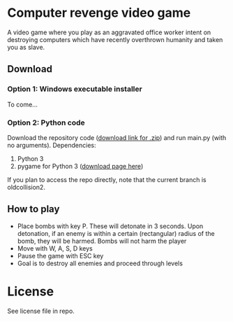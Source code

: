 # Computer revenge video game

A video game where you play as an aggravated office worker intent on destroying computers which have recently overthrown humanity and taken you as slave.

## Download

### Option 1: Windows executable installer

To come...

### Option 2: Python code

Download the repository code ([download link for .zip](https://github.com/Roolymoo/comprev/archive/master.zip)) and run main.py (with no arguments). Dependencies:

1. Python 3
2. pygame for Python 3 ([download page here](https://bitbucket.org/pygame/pygame/downloads))

If you plan to access the repo directly, note that the current branch is oldcollision2.

## How to play

* Place bombs with key P. These will detonate in 3 seconds. Upon detonation, if an enemy is within a certain (rectangular) radius of the bomb, they will be harmed. Bombs will not harm the player
* Move with W, A, S, D keys
* Pause the game with ESC key
* Goal is to destroy all enemies and proceed through levels

# License

See license file in repo.